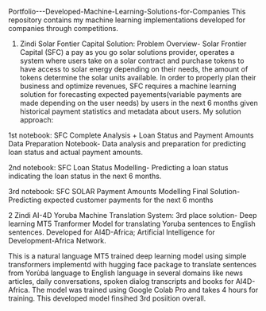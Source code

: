 Portfolio---Developed-Machine-Learning-Solutions-for-Companies
This repository contains my machine learning implementations developed for companies through competitions.

1) Zindi Solar Fontier Capital Solution:
Problem Overview- Solar Frontier Capital (SFC) a pay as you go solar solutions provider, operates a system where users take on a solar contract and purchase tokens to have
access to solar energy depending on their needs, the amount of tokens determine the solar units available. In order to properly plan their business and optimize revenues, SFC requires a machine learning solution for forecasting expected payements(variable payments are made depending on the user needs) by users in the next 6 months given historical payment statistics and metadata about users. My solution approach:

1st notebook: SFC Complete Analysis + Loan Status and Payment Amounts Data Preparation Notebook- Data analysis and preparation for predicting loan status and actual payment
amounts.

2nd notebook: SFC Loan Status Modelling- Predicting a loan status indicating the loan status in the next 6 months.

3rd notebook: SFC SOLAR Payment Amounts Modelling Final Solution- Predicting expected customer payments for the next 6 months

2 Zindi AI-4D Yoruba Machine Translation System:
3rd place solution- Deep learning MT5 Tranformer Model for translating Yoruba sentences to English sentences. Developed for AI4D-Africa; Artificial Intelligence for
Development-Africa Network.

This is a natural language MT5 trained deep learning model using simple transformers implementd with hugging face package to translate sentences from Yorùbá language to English language in several domains like news articles, daily conversations, spoken dialog transcripts and books for AI4D-Africa. The model was trained using Google Colab Pro and takes 4 hours for training. This developed model finsihed 3rd posiition overall.
